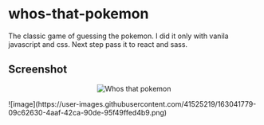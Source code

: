 # whos-that-pokemon
The classic game of guessing the pokemon. I did it only with vanila javascript  and css. Next step pass it to react and sass.
<h2>Screenshot</h2>

<p align="center">
  <img src="https://user-images.githubusercontent.com/41525219/163041779-09c62630-4aaf-42ca-90de-95f49ffed4b9.png" alt="Whos that pokemon"/>
</p>
![image](https://user-images.githubusercontent.com/41525219/163041779-09c62630-4aaf-42ca-90de-95f49ffed4b9.png)
